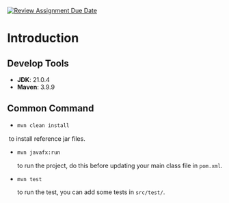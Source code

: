 [![Review Assignment Due Date](https://classroom.github.com/assets/deadline-readme-button-22041afd0340ce965d47ae6ef1cefeee28c7c493a6346c4f15d667ab976d596c.svg)](https://classroom.github.com/a/_7UQvaE8)

# Introduction

## Develop Tools

* **JDK**: 21.0.4
* **Maven**: 3.9.9

## Common Command

* ```bash
  mvn clean install
  ```

​	to install reference jar files.

* ```bash
  mvn javafx:run
  ```

  to run the project, do this before updating your main class file in `pom.xml`.

* ```bash
  mvn test
  ```

  to run the test, you can add some tests in `src/test/`.

